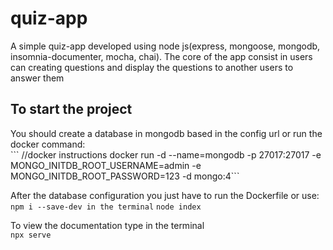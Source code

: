 # quiz-app
A simple quiz-app developed using node js(express, mongoose, mongodb, insomnia-documenter, mocha, chai). The core of the app consist in users can creating questions and display the questions to another users to answer them

<h2>To start the project</h2>
You should create a database in mongodb based in the config url
or run the docker command:<br>
``` //docker instructions
docker run -d --name=mongodb -p 27017:27017 -e MONGO_INITDB_ROOT_USERNAME=admin -e MONGO_INITDB_ROOT_PASSWORD=123 -d mongo:4```

After the database configuration you just have to run the Dockerfile or use:<br> 
```npm i --save-dev in the terminal```
```node index```

To view the documentation type in the terminal<br>
```npx serve```
